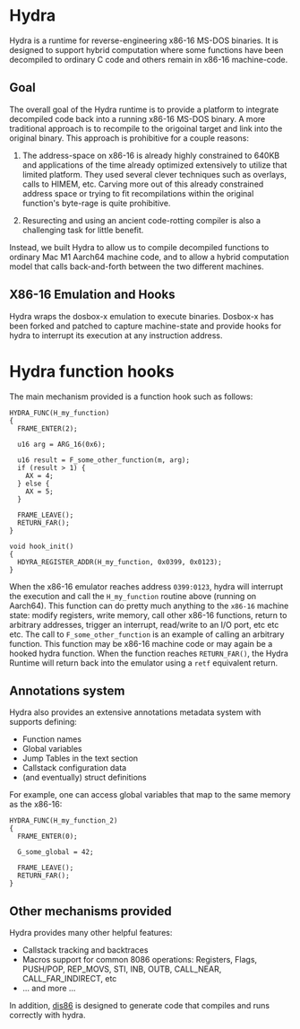 # Hydra

Hydra is a runtime for reverse-engineering x86-16 MS-DOS binaries.
It is designed to support hybrid computation where some functions have been decompiled to ordinary C code and others remain in x86-16 machine-code.

## Goal

The overall goal of the Hydra runtime is to provide a platform to integrate decompiled code back into a running x86-16 MS-DOS binary.
A more traditional approach is to recompile to the origoinal target and link into the original binary. This approach is prohibitive for
a couple reasons:

1. The address-space on x86-16 is already highly constrained to 640KB and applications of the time already optimized extensively to utilize that limited platform. They
used several clever techniques such as overlays, calls to HIMEM, etc. Carving more out of this already constrained address space or trying to fit recompilations within the
original function's byte-rage is quite prohibitive.

2. Resurecting and using an ancient code-rotting compiler is also a challenging task for little benefit.

Instead, we built Hydra to allow us to compile decompiled functions to ordinary Mac M1 Aarch64 machine code, and to allow a hybrid computation model
that calls back-and-forth between the two different machines.

## X86-16 Emulation and Hooks

Hydra wraps the dosbox-x emulation to execute binaries. Dosbox-x has been forked and patched to capture machine-state and
provide hooks for hydra to interrupt its execution at any instruction address.

# Hydra function hooks

The main mechanism provided is a function hook such as follows:

```
HYDRA_FUNC(H_my_function)
{
  FRAME_ENTER(2);

  u16 arg = ARG_16(0x6);

  u16 result = F_some_other_function(m, arg);
  if (result > 1) {
    AX = 4;
  } else {
    AX = 5;
  }

  FRAME_LEAVE();
  RETURN_FAR();
}

void hook_init()
{
  HDYRA_REGISTER_ADDR(H_my_function, 0x0399, 0x0123);
}
```

When the x86-16 emulator reaches address `0399:0123`, hydra will interrupt the execution and call the `H_my_function`
routine above (running on Aarch64). This function can do pretty much anything to the `x86-16` machine state: modify
registers, write memory, call other x86-16 functions, return to arbitrary addresses, trigger an interrupt, read/write
to an I/O port, etc etc etc. The call to `F_some_other_function` is an example of calling an arbitrary function. This
function may be x86-16 machine code or may again be a hooked hydra function. When the function reaches `RETURN_FAR()`,
the Hydra Runtime will return back into the emulator using a `retf` equivalent return.

## Annotations system

Hydra also provides an extensive annotations metadata system with supports defining:

- Function names
- Global variables
- Jump Tables in the text section
- Callstack configuration data
- (and eventually) struct definitions

For example, one can access global variables that map to the same memory as the x86-16:

```
HYDRA_FUNC(H_my_function_2)
{
  FRAME_ENTER(0);

  G_some_global = 42;

  FRAME_LEAVE();
  RETURN_FAR();
}
```

## Other mechanisms provided

Hydra provides many other helpful features:
  - Callstack tracking and backtraces
  - Macros support for common 8086 operations: Registers, Flags, PUSH/POP, REP_MOVS, STI, INB, OUTB, CALL_NEAR, CALL_FAR_INDIRECT, etc
  - ... and more ...

In addition, [dis86](https://github.com/xorvoid/dis86) is designed to generate code that compiles and runs correctly with hydra.

